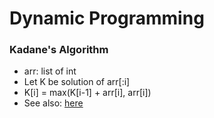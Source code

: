 Dynamic Programming
==================

### Kadane's Algorithm
* arr: list of int
* Let K be solution of arr[:i]
* K[i] = max(K[i-1] + arr[i], arr[i])
* See also: [here](https://hwan-shell.tistory.com/m/117?category=771708)